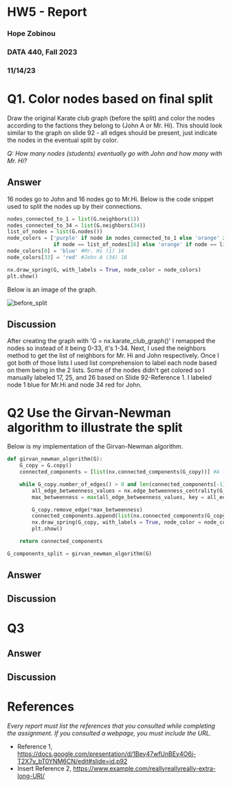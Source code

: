 # HW5 - Report
### Hope Zobinou 
### DATA 440, Fall 2023
### 11/14/23

# Q1. Color nodes based on final split 

Draw the original Karate club graph (before the split) and color the nodes according to the factions they belong to (John A or Mr. Hi). This should look similar to the graph on slide 92 - all edges should be present, just indicate the nodes in the eventual split by color.

*Q: How many nodes (students) eventually go with John and how many with Mr. Hi?*


## Answer
16 nodes go to John and 16 nodes go to Mr.Hi.
Below is the code snippet used to split the nodes up by their connections.

```python
nodes_connected_to_1 = list(G.neighbors(1))
nodes_connected_to_34 = list(G.neighbors(34))
list_of_nodes = list(G.nodes())
node_colors = ['purple' if node in nodes_connected_to_1 else 'orange' if node in nodes_connected_to_34 else 'purple' 
               if node == list_of_nodes[16] else 'orange' if node == list_of_nodes[25] else 'orange' if node == list_of_nodes[24] else 'grey' for node in G.nodes()]
node_colors[0] = 'blue' #Mr. Hi (1) 16
node_colors[33] = 'red' #John A (34) 16

nx.draw_spring(G, with_labels = True, node_color = node_colors)
plt.show()
```

Below is an image of the graph.


![before_split](https://github.com/HopeZobinou/data440/assets/81893993/74bc78f9-77fc-4e0f-a567-fbd77bd784da)

## Discussion
After creating the graph with 'G = nx.karate_club_graph()' I remapped the nodes so instead of it being 0-33, it's 1-34. Next, I used the neighbors method to get the list of neighbors for Mr. Hi and John respectively. Once I got both of those lists I used list comprehension to label
each node based on them being in the 2 lists. Some of the nodes didn't get colored so I manually
labeled 17, 25, and 26 based on Slide 92-Reference 1. I labeled node 1 blue for Mr.Hi and node 34 red for John.

# Q2 Use the Girvan-Newman algorithm to illustrate the split
Below is my implementation of the Girvan-Newman algorithm.

```python
def girvan_newman_algorithm(G):
    G_copy = G.copy()
    connected_components = [list(nx.connected_components(G_copy))] #A list of all the components of the graph

    while G_copy.number_of_edges() > 0 and len(connected_components[-1]) != 2: #While the graph isn't already split in 2
        all_edge_betweenness_values = nx.edge_betweenness_centrality(G_copy) #List of all the edges betweenness values
        max_betweenness = max(all_edge_betweenness_values, key = all_edge_betweenness_values.get) #Gets the max betweenness value

        G_copy.remove_edge(*max_betweenness)
        connected_components.append(list(nx.connected_components(G_copy)))
        nx.draw_spring(G_copy, with_labels = True, node_color = node_colors)
        plt.show()

    return connected_components

G_components_split = girvan_newman_algorithm(G)
```

## Answer

## Discussion

# Q3

## Answer

## Discussion

# References

*Every report must list the references that you consulted while completing the assignment. If you consulted a webpage, you must include the URL.*

* Reference 1, <https://docs.google.com/presentation/d/1Bey47wfUnBEy4O6j-T2X7y_bT0YNM6CN/edit#slide=id.p92>
* Insert Reference 2, <https://www.example.com/reallyreallyreally-extra-long-URI/>
